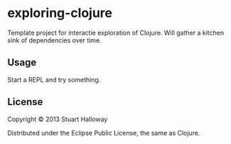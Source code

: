 # exploring-clojure

Template project for interactie exploration of Clojure.  Will gather a
kitchen sink of dependencies over time.

## Usage

Start a REPL and try something.

## License

Copyright © 2013 Stuart Halloway

Distributed under the Eclipse Public License, the same as Clojure.
